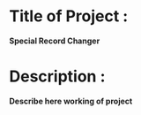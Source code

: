 # Title of Project : 
**Special Record Changer**

# Description :
**Describe here working of project**
